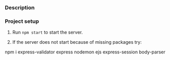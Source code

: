 ### Description

### Project setup

1. Run `npm start` to start the server.

2. If the server does not start because of missing packages try:

npm i express-validator express nodemon ejs express-session body-parser
